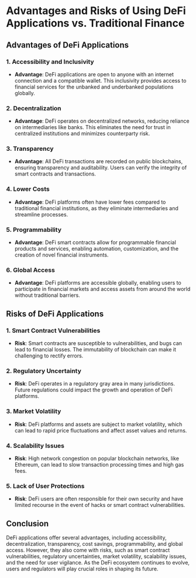# Advantages and Risks of Using DeFi Applications vs. Traditional Finance

## Advantages of DeFi Applications

### 1. **Accessibility and Inclusivity**

- **Advantage**: DeFi applications are open to anyone with an internet connection and a compatible wallet. This inclusivity provides access to financial services for the unbanked and underbanked populations globally.

### 2. **Decentralization**

- **Advantage**: DeFi operates on decentralized networks, reducing reliance on intermediaries like banks. This eliminates the need for trust in centralized institutions and minimizes counterparty risk.

### 3. **Transparency**

- **Advantage**: All DeFi transactions are recorded on public blockchains, ensuring transparency and auditability. Users can verify the integrity of smart contracts and transactions.

### 4. **Lower Costs**

- **Advantage**: DeFi platforms often have lower fees compared to traditional financial institutions, as they eliminate intermediaries and streamline processes.

### 5. **Programmability**

- **Advantage**: DeFi smart contracts allow for programmable financial products and services, enabling automation, customization, and the creation of novel financial instruments.

### 6. **Global Access**

- **Advantage**: DeFi platforms are accessible globally, enabling users to participate in financial markets and access assets from around the world without traditional barriers.

## Risks of DeFi Applications

### 1. **Smart Contract Vulnerabilities**

- **Risk**: Smart contracts are susceptible to vulnerabilities, and bugs can lead to financial losses. The immutability of blockchain can make it challenging to rectify errors.

### 2. **Regulatory Uncertainty**

- **Risk**: DeFi operates in a regulatory gray area in many jurisdictions. Future regulations could impact the growth and operation of DeFi platforms.

### 3. **Market Volatility**

- **Risk**: DeFi platforms and assets are subject to market volatility, which can lead to rapid price fluctuations and affect asset values and returns.

### 4. **Scalability Issues**

- **Risk**: High network congestion on popular blockchain networks, like Ethereum, can lead to slow transaction processing times and high gas fees.

### 5. **Lack of User Protections**

- **Risk**: DeFi users are often responsible for their own security and have limited recourse in the event of hacks or smart contract vulnerabilities.

## Conclusion

DeFi applications offer several advantages, including accessibility, decentralization, transparency, cost savings, programmability, and global access. However, they also come with risks, such as smart contract vulnerabilities, regulatory uncertainties, market volatility, scalability issues, and the need for user vigilance. As the DeFi ecosystem continues to evolve, users and regulators will play crucial roles in shaping its future.
